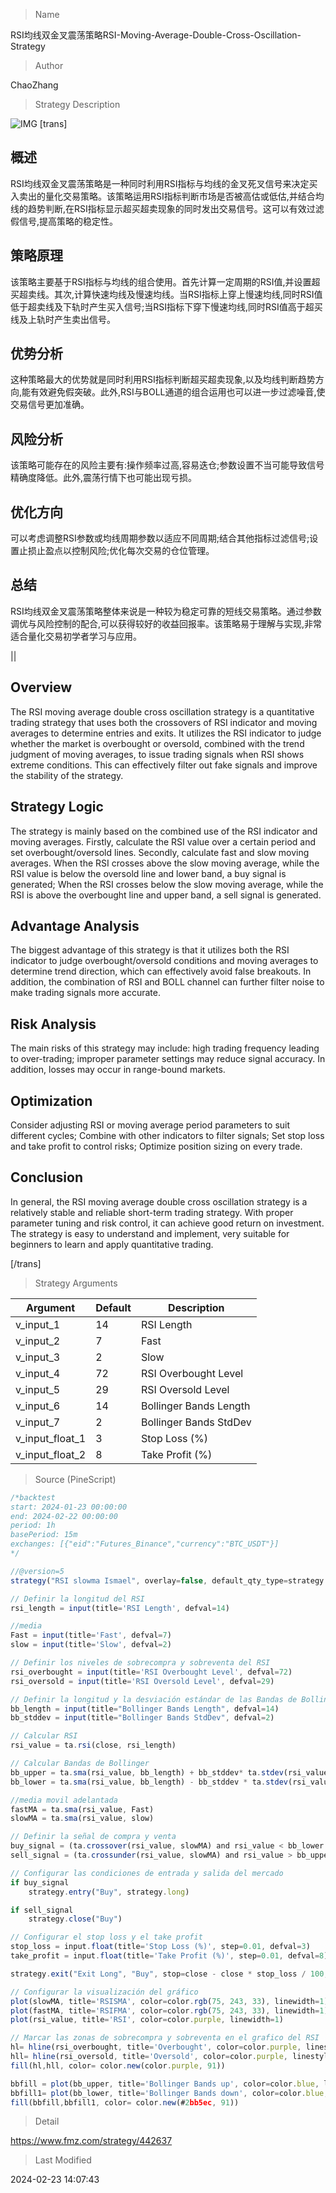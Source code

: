 
> Name

RSI均线双金叉震荡策略RSI-Moving-Average-Double-Cross-Oscillation-Strategy

> Author

ChaoZhang

> Strategy Description

![IMG](https://www.fmz.com/upload/asset/f8cae4528e6c8aff06.png)
[trans]
## 概述

RSI均线双金叉震荡策略是一种同时利用RSI指标与均线的金叉死叉信号来决定买入卖出的量化交易策略。该策略运用RSI指标判断市场是否被高估或低估,并结合均线的趋势判断,在RSI指标显示超买超卖现象的同时发出交易信号。这可以有效过滤假信号,提高策略的稳定性。

## 策略原理  

该策略主要基于RSI指标与均线的组合使用。首先计算一定周期的RSI值,并设置超买超卖线。其次,计算快速均线及慢速均线。当RSI指标上穿上慢速均线,同时RSI值低于超卖线及下轨时产生买入信号;当RSI指标下穿下慢速均线,同时RSI值高于超买线及上轨时产生卖出信号。

## 优势分析

这种策略最大的优势就是同时利用RSI指标判断超买超卖现象,以及均线判断趋势方向,能有效避免假突破。此外,RSI与BOLL通道的组合运用也可以进一步过滤噪音,使交易信号更加准确。

## 风险分析  

该策略可能存在的风险主要有:操作频率过高,容易迭仓;参数设置不当可能导致信号精确度降低。此外,震荡行情下也可能出现亏损。

## 优化方向

可以考虑调整RSI参数或均线周期参数以适应不同周期;结合其他指标过滤信号;设置止损止盈点以控制风险;优化每次交易的仓位管理。

## 总结  

RSI均线双金叉震荡策略整体来说是一种较为稳定可靠的短线交易策略。通过参数调优与风险控制的配合,可以获得较好的收益回报率。该策略易于理解与实现,非常适合量化交易初学者学习与应用。

||

## Overview  

The RSI moving average double cross oscillation strategy is a quantitative trading strategy that uses both the crossovers of RSI indicator and moving averages to determine entries and exits. It utilizes the RSI indicator to judge whether the market is overbought or oversold, combined with the trend judgment of moving averages, to issue trading signals when RSI shows extreme conditions. This can effectively filter out fake signals and improve the stability of the strategy.  

## Strategy Logic

The strategy is mainly based on the combined use of the RSI indicator and moving averages. Firstly, calculate the RSI value over a certain period and set overbought/oversold lines. Secondly, calculate fast and slow moving averages. When the RSI crosses above the slow moving average, while the RSI value is below the oversold line and lower band, a buy signal is generated; When the RSI crosses below the slow moving average, while the RSI is above the overbought line and upper band, a sell signal is generated.

## Advantage Analysis  

The biggest advantage of this strategy is that it utilizes both the RSI indicator to judge overbought/oversold conditions and moving averages to determine trend direction, which can effectively avoid false breakouts. In addition, the combination of RSI and BOLL channel can further filter noise to make trading signals more accurate.

## Risk Analysis

The main risks of this strategy may include: high trading frequency leading to over-trading; improper parameter settings may reduce signal accuracy. In addition, losses may occur in range-bound markets.  

## Optimization  

Consider adjusting RSI or moving average period parameters to suit different cycles; Combine with other indicators to filter signals; Set stop loss and take profit to control risks; Optimize position sizing on every trade.

## Conclusion   

In general, the RSI moving average double cross oscillation strategy is a relatively stable and reliable short-term trading strategy. With proper parameter tuning and risk control, it can achieve good return on investment. The strategy is easy to understand and implement, very suitable for beginners to learn and apply quantitative trading.

[/trans]

> Strategy Arguments



|Argument|Default|Description|
|----|----|----|
|v_input_1|14|RSI Length|
|v_input_2|7|Fast|
|v_input_3|2|Slow|
|v_input_4|72|RSI Overbought Level|
|v_input_5|29|RSI Oversold Level|
|v_input_6|14|Bollinger Bands Length|
|v_input_7|2|Bollinger Bands StdDev|
|v_input_float_1|3|Stop Loss (%)|
|v_input_float_2|8|Take Profit (%)|


> Source (PineScript)

``` javascript
/*backtest
start: 2024-01-23 00:00:00
end: 2024-02-22 00:00:00
period: 1h
basePeriod: 15m
exchanges: [{"eid":"Futures_Binance","currency":"BTC_USDT"}]
*/

//@version=5
strategy("RSI slowma Ismael", overlay=false, default_qty_type=strategy.percent_of_equity, default_qty_value=100)

// Definir la longitud del RSI
rsi_length = input(title='RSI Length', defval=14)

//media 
Fast = input(title='Fast', defval=7)
slow = input(title='Slow', defval=2)

// Definir los niveles de sobrecompra y sobreventa del RSI
rsi_overbought = input(title='RSI Overbought Level', defval=72)
rsi_oversold = input(title='RSI Oversold Level', defval=29)

// Definir la longitud y la desviación estándar de las Bandas de Bollinger
bb_length = input(title="Bollinger Bands Length", defval=14)
bb_stddev = input(title="Bollinger Bands StdDev", defval=2)

// Calcular RSI
rsi_value = ta.rsi(close, rsi_length)

// Calcular Bandas de Bollinger
bb_upper = ta.sma(rsi_value, bb_length) + bb_stddev* ta.stdev(rsi_value, bb_length)
bb_lower = ta.sma(rsi_value, bb_length) - bb_stddev * ta.stdev(rsi_value, bb_length)

//media movil adelantada
fastMA = ta.sma(rsi_value, Fast)
slowMA = ta.sma(rsi_value, slow)

// Definir la señal de compra y venta
buy_signal = (ta.crossover(rsi_value, slowMA) and rsi_value < bb_lower and rsi_value < rsi_oversold) or (rsi_value < bb_lower and rsi_value < rsi_oversold)
sell_signal = (ta.crossunder(rsi_value, slowMA) and rsi_value > bb_upper and rsi_value > rsi_overbought) or (rsi_value > bb_upper and rsi_value > rsi_overbought)

// Configurar las condiciones de entrada y salida del mercado
if buy_signal
    strategy.entry("Buy", strategy.long)

if sell_signal
    strategy.close("Buy")

// Configurar el stop loss y el take profit
stop_loss = input.float(title='Stop Loss (%)', step=0.01, defval=3)
take_profit = input.float(title='Take Profit (%)', step=0.01, defval=8)

strategy.exit("Exit Long", "Buy", stop=close - close * stop_loss / 100, limit=close + close * take_profit / 100)

// Configurar la visualización del gráfico
plot(slowMA, title='RSISMA', color=color.rgb(75, 243, 33), linewidth=1)
plot(fastMA, title='RSIFMA', color=color.rgb(75, 243, 33), linewidth=1)
plot(rsi_value, title='RSI', color=color.purple, linewidth=1)

// Marcar las zonas de sobrecompra y sobreventa en el grafico del RSI
hl= hline(rsi_overbought, title='Overbought', color=color.purple, linestyle=hline.style_dotted, linewidth=1)
hll= hline(rsi_oversold, title='Oversold', color=color.purple, linestyle=hline.style_dotted, linewidth=1)
fill(hl,hll, color= color.new(color.purple, 91))

bbfill = plot(bb_upper, title='Bollinger Bands up', color=color.blue, linewidth=1)
bbfill1= plot(bb_lower, title='Bollinger Bands down', color=color.blue, linewidth=1)
fill(bbfill,bbfill1, color= color.new(#2bb5ec, 91))

```

> Detail

https://www.fmz.com/strategy/442637

> Last Modified

2024-02-23 14:07:43
